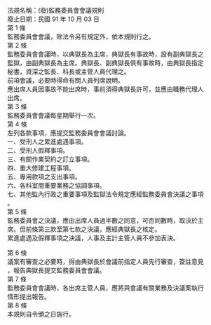 法規名稱：(廢)監務委員會會議規則  
廢止日期：民國 91 年 10 月 03 日  
第 1 條  
監務委員會會議，除法令另有規定外，依本規則行之。  
第 2 條  
監務委員會會議時，以典獄長為主席，典獄長有事故時，設有副典獄長之  
監獄，由副典獄長為主席。典獄長、副典獄長俱有事故時，由典獄長指定  
秘書，資深之監長、科長或主管人員代理之。  
前項會議，必要時得命有關人員列席說明。  
應出席人員因事故不能出席時，事前須得典獄長許可，並應由職務代理人  
出席。  
第 3 條  
監務委員會會議每星期舉行一次。  
第 4 條  
左列各款事項，應提交監務委員會會議討論。  
一、受刑人之累進處遇事項。  
二、受刑人假釋事項。  
三、有關作業契約之訂立事項。  
四、重大修建工程事項。  
五、專用款項之支出事項。  
六、各科室間重要業務之協調事項。  
七、其他監內行政之重要事項及監獄法令規定應經監務委員會決議之事項  
。  
第 5 條  
監務委員會之決議，應由出席人員過半數之同意，可否同數時，取決於主  
席。但前條第三款至第七款之決議，應經典獄長之核定。  
累進處遇及假釋事項之決議，人事及主計主管人員不參加表決。  


第 6 條  
議案有審查之必要時，得由典獄長於會議前指定人員先行審查，簽註意見  
，報告典獄長提交監務委員會會議。  
第 7 條  
監務委員會會議時，各出席主管人員，應將與會議有關業務及決議案執行  
情形提出報告。  
第 8 條  
本規則自令頒之日施行。  


